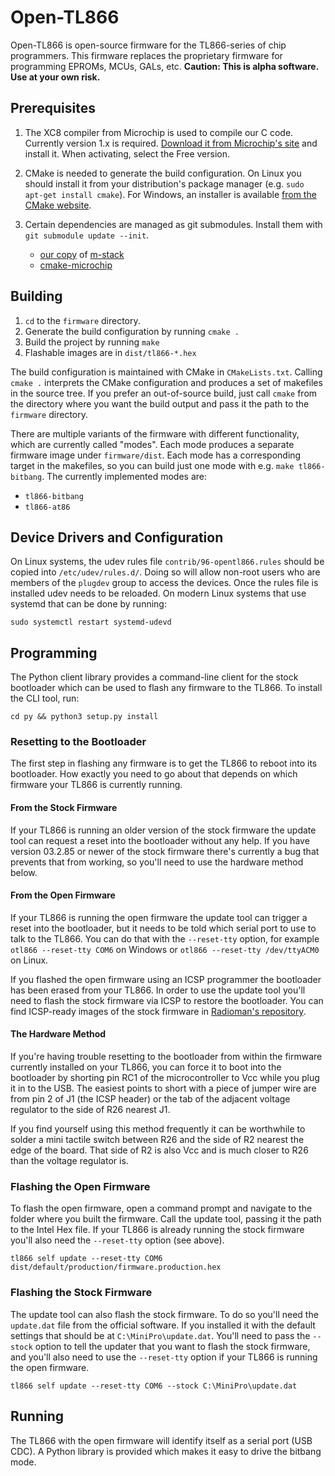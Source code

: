 # Open-TL866
Open-TL866 is open-source firmware for the TL866-series of chip programmers.
This firmware replaces the proprietary firmware for programming EPROMs, MCUs, GALs, etc.
**Caution: This is alpha software. Use at your own risk.**

## Prerequisites

1. The XC8 compiler from Microchip is used to compile our C code.
   Currently version 1.x is required.
   [Download it from Microchip's site][xc8] and install it.
   When activating, select the Free version.

1. CMake is needed to generate the build configuration. On Linux you
   should install it from your distribution's package manager
   (e.g. `sudo apt-get install cmake`). For Windows, an installer is
   available [from the CMake website][cmake].

1. Certain dependencies are managed as git submodules.
   Install them with `git submodule update --init`.
   * [our copy](https://github.com/ProgHQ/m-stack)
     of [m-stack](http://www.signal11.us/oss/m-stack/)
   * [cmake-microchip](https://github.com/Elemecca/cmake-microchip)

[xc8]: http://www.microchip.com/development-tools/pic-and-dspic-downloads-archive
[cmake]: https://cmake.org/download/

## Building

1. `cd` to the `firmware` directory.
1. Generate the build configuration by running `cmake .`
1. Build the project by running `make`
1. Flashable images are in `dist/tl866-*.hex`

The build configuration is maintained with CMake in `CMakeLists.txt`.
Calling `cmake .` interprets the CMake configuration and produces a set
of makefiles in the source tree. If you prefer an out-of-source build,
just call `cmake` from the directory where you want the build output and
pass it the path to the `firmware` directory.

There are multiple variants of the firmware with different
functionality, which are currently called "modes". Each mode produces a
separate firmware image under `firmware/dist`. Each mode has a
corresponding target in the makefiles, so you can build just one mode
with e.g. `make tl866-bitbang`. The currently implemented modes are:

* `tl866-bitbang`
* `tl866-at86`

## Device Drivers and Configuration

On Linux systems, the udev rules file `contrib/96-opentl866.rules`
should be copied into `/etc/udev/rules.d/`. Doing so will allow non-root
users who are members of the `plugdev` group to access the devices. Once
the rules file is installed udev needs to be reloaded. On modern Linux
systems that use systemd that can be done by running:

```sudo systemctl restart systemd-udevd```

## Programming

The Python client library provides a command-line client for the stock
bootloader which can be used to flash any firmware to the TL866.
To install the CLI tool, run:

```cd py && python3 setup.py install```

### Resetting to the Bootloader

The first step in flashing any firmware is to get the TL866 to reboot
into its bootloader. How exactly you need to go about that depends on
which firmware your TL866 is currently running.

#### From the Stock Firmware

If your TL866 is running an older version of the stock firmware the
update tool can request a reset into the bootloader without any help. If
you have version 03.2.85 or newer of the stock firmware there's
currently a bug that prevents that from working, so you'll need to use
the hardware method below.

#### From the Open Firmware

If your TL866 is running the open firmware the update tool can trigger
a reset into the bootloader, but it needs to be told which serial port
to use to talk to the TL866. You can do that with the `--reset-tty`
option, for example `otl866 --reset-tty COM6` on Windows or
`otl866 --reset-tty /dev/ttyACM0` on Linux.

If you flashed the open firmware using an ICSP programmer the bootloader
has been erased from your TL866. In order to use the update tool you'll
need to flash the stock firmware via ICSP to restore the bootloader.
You can find ICSP-ready images of the stock firmware in
[Radioman's repository][stock-img].

[stock-img]: https://github.com/radiomanV/TL866/tree/67487e2cd60fa8f755e977c9fc656559452f5092/TL866_Updater/C%23/firmware

#### The Hardware Method

If you're having trouble resetting to the bootloader from within the
firmware currently installed on your TL866, you can force it to boot
into the bootloader by shorting pin RC1 of the microcontroller to Vcc
while you plug it in to the USB. The easiest points to short with a
piece of jumper wire are from pin 2 of J1 (the ICSP header) or the tab
of the adjacent voltage regulator to the side of R26 nearest J1.

If you find yourself using this method frequently it can be worthwhile
to solder a mini tactile switch between R26 and the side of R2 nearest
the edge of the board. That side of R2 is also Vcc and is much closer to
R26 than the voltage regulator is.


### Flashing the Open Firmware

To flash the open firmware, open a command prompt and navigate to the
folder where you built the firmware. Call the update tool, passing it
the path to the Intel Hex file. If your TL866 is already running the
stock firmware you'll also need the `--reset-tty` option (see above).


```tl866 self update --reset-tty COM6 dist/default/production/firmware.production.hex```


### Flashing the Stock Firmware

The update tool can also flash the stock firmware. To do so you'll need
the `update.dat` file from the official software. If you installed it
with the default settings that should be at `C:\MiniPro\update.dat`.
You'll need to pass the `--stock` option to tell the updater that you
want to flash the stock firmware, and you'll also need to use the
`--reset-tty` option if your TL866 is running the open firmware.


```tl866 self update --reset-tty COM6 --stock C:\MiniPro\update.dat```



## Running

The TL866 with the open firmware will identify itself as a serial port (USB CDC).
A Python library is provided which makes it easy to drive the bitbang mode.

